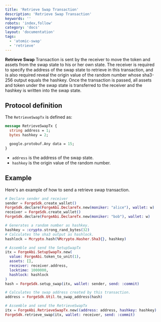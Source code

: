 ```yaml
---
title: 'Retrieve Swap Transaction'
description: 'Retrieve Swap Transaction'
keywords: ''
robots: 'index,follow'
category: 'docs'
layout: 'documentation'
tags:
  - 'atomic-swap'
  - 'retrieve'
---
```




**Retrieve Swap** Transaction is sent by the receiver to move the token and assets from the swap state to his or her own state. The receiver is required to specify the address of the swap state to retrieve in this transaction, and is also required reveal the origin value of the random number whose sha3-256 output equals the hashkey. Once the transaction is passed, all assets and token under the swap state is transferred to the receiver and the hashkey is written into the swap state.

## Protocol definition

The `RetrieveSwapTx` is defined as:

```protobuf
message RetrieveSwapTx {
  string address = 1;
  bytes hashkey = 2;

  google.protobuf.Any data = 15;
}
```

* `address` is the address of the swap state.
* `hashkey` is the origin value of the random number.

## Example

Here's an example of how to send a retrieve swap transaction.

```elixir
# Declare sender and receiver
sender = ForgeSdk.create_wallet()
ForgeSdk.declare(ForgeAbi.DeclareTx.new(moniker: "alice"), wallet: w)
receiver = ForgeSdk.create_wallet()
ForgeSdk.declare(ForgeAbi.DeclareTx.new(moniker: "bob"), wallet: w)

# Generates a random number as hashkey.
hashkey = :crypto.strong_rand_bytes(32)
# Calculates the sha3 output as hashlock.
hashlock = Mcrypto.hash(%Mcrypto.Hasher.Sha3{}, hashkey)

# Assemble and send the SetupSwapTx
itx = ForgeAbi.SetupSwapTx.new(
  value: ForgeAbi.token_to_unit(1),
  assets: [],
  receiver: receiver.address,
  locktime: 1000000,
  hashlock: hashlock
)
hash = ForgeSdk.setup_swap(itx, wallet: sender, send: :commit)

# Calculates the swap address created by this transaction.
address = ForgeSdk.Util.to_swap_address(hash)

# Assemble and send the RetrieveSwapTx
itx = ForgeAbi.RetrieveSwapTx.new((address: address, hashkey: hashkey)
ForgeSdk.retrieve_swap(itx, wallet: receiver, send: :commit)
```
